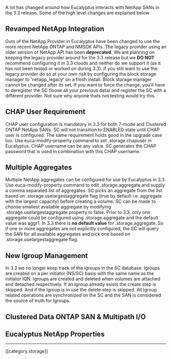 A lot has changed around how Eucalyptus interacts with NetApp SANs in the 3.3 release. Some of the high level changes are explained below

## Revamped NetApp Integration

Guts of the NetApp Provider in Eucalyptus have been changed to use the more recent NetApp ONTAP and NMSDK APIs. The legacy provider using an older version of NetApp API has been **deprecated**. We are planning on keeping the legacy provider around for the 3.3 release but we **DO NOT** recommend configuring it in 3.3 clouds and neither do we support it (as it has not been tested or worked on during 3.3). If you still want to use the legacy provider do so at your own risk by configuring the block storage manager to 'netapp_legacy' on a fresh install. Block storage manager cannot be changed after its set. If you want to force the change, you'll have to deregister the SC (loose all your previous data) and register the SC with a different provider. Not sure why anyone thats not testing would try this.

## CHAP User Requirement

CHAP user configuration is mandatory in 3.3 for both 7-mode and Clustered ONTAP NetApp SANs. SC will not transition to ENABLED state until CHAP user is configured. The same requirement holds good in the upgrade case too. Use euca-modify-property command to set <region>.storage.chapuser in Eucalyptus. CHAP username can be any value. SC generates the CHAP password that is used in combination with this CHAP username.

## Multiple Aggregates

Multiple NetApp aggregates can be configured for use by Eucalyptus in 3.3. Use euca-modify-property command to edit .storage.aggregate and supply a comma separated list of aggregates. SC picks an aggregate from the list based on <region>.storage.uselargestaggregate flag (true by default i.e. aggregate with the largest capacity) before creating a volume. SC can be made to choose smallest available aggregate by modifying <region>.storage.uselargestaggregate property to false. Prior to 3.3, only one aggregate could be configured using <region>.storage.aggregate and the default value was aggr1. In 3.3 there is **no default value** for <region>.storage.aggregate. So if one or more aggregates are not explicitly configured, the SC will query the SAN for all available aggregates and pick one based on <region>.storage.uselargestaggregate flag.

## New Igroup Management

In 3.3 we no longer keep track of the igroups in the SC database. Igroups are created on a per initiator (NS/SC) basis with the same name as the initiator IQN. Igroups are created and deleted when volumes are attached and detached respectively. If an Igroup already exists the create step is skipped. And if the Igroup is in use the delete step is skipped. All Igroup related operations are synchronized on the SC and the SAN is considered the source of truth for Igroups.

## Clustered Data ONTAP SAN & Multipath I/O

## Eucalyptus NetApp Properties

***
[[category.storage]]